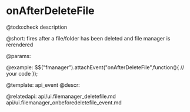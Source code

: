 onAfterDeleteFile
=============

@todo:check description


@short:
	fires after a file/folder has been deleted and file manager is rerendered

@params:	
  

@example:
$$("fmanager").attachEvent("onAfterDeleteFile",function(){
    // your code
});

@template:	api_event
@descr:

@relatedapi:
api/ui.filemanager_deletefile.md
api/ui.filemanager_onbeforedeletefile_event.md




